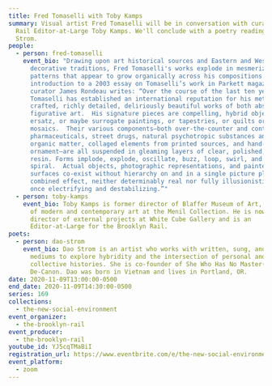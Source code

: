 ```yaml
---
title: Fred Tomaselli with Toby Kamps
summary: Visual artist Fred Tomaselli will be in conversation with curator and
  Rail Editor-at-Large Toby Kamps. We'll conclude with a poetry reading from Dao
  Strom.
people:
  - person: fred-tomaselli
    event_bio: "Drawing upon art historical sources and Eastern and Western
      decorative traditions, Fred Tomaselli's works explode in mesmerizing
      patterns that appear to grow organically across his compositions.  In the
      introduction to a 2003 essay on Tomaselli’s work in Parkett magazine,
      curator James Rondeau writes: “Over the course of the last ten years, Fred
      Tomaselli has established an international reputation for his meticulously
      crafted, richly detailed, deliriously beautiful works of both abstract and
      figurative art.  His signature pieces are compelling, hybrid objects:
      ersatz, or maybe surrogate paintings, or tapestries, or quilts or
      mosaics.  Their various components—both over-the-counter and controlled
      pharmaceuticals, street drugs, natural psychotropic substances and other
      organic matter, collaged elements from printed sources, and hand-painted
      ornament—are all suspended in gleaming layers of clear, polished, hard
      resin. Forms implode, explode, oscillate, buzz, loop, swirl, and
      spiral.  Actual objects, photographic representations, and painted
      surfaces co-exist without hierarchy on and in a single picture plane.  The
      combined effect, neither determinably real nor fully illusionistic, is at
      once electrifying and destabilizing.”"
  - person: toby-kamps
    event_bio: Toby Kamps is former director of Blaffer Museum of Art, and curator
      of modern and contemporary art at the Menil Collection. He is now the
      director of external projects at White Cube Gallery and is an
      Editor-at-Large for the Brooklyn Rail.
poets:
  - person: dao-strom
    event_bio: Dao Strom is an artist who works with written, sung, and visual
      mediums to explore hybridity and the intersection of personal and
      collective histories. She is co-founder of She Who Has No Master(s) and
      De-Canon. Dao was born in Vietnam and lives in Portland, OR.
date: 2020-11-09T13:00:00-0500
end_date: 2020-11-09T14:30:00-0500
series: 169
collections:
  - the-new-social-environment
event_organizer:
  - the-brooklyn-rail
event_producer:
  - the-brooklyn-rail
youtube_id: YJ5cqTMaBiI
registration_url: https://www.eventbrite.com/e/the-new-social-environment-169-fred-tomaselli-tickets-128032471569
event_platform:
  - zoom
---
```

